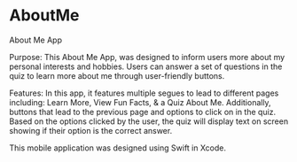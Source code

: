 # AboutMe
About Me App

Purpose: This About Me App, was designed to inform users more about my personal interests and hobbies. Users can answer a set of questions in the quiz to
learn more about me through user-friendly buttons. 

Features: In this app, it features multiple segues to lead to different pages including: Learn More, View Fun Facts, & a Quiz About Me. Additionally,
buttons that lead to the previous page and options to click on in the quiz. Based on the options clicked by the user, the quiz will display text on screen
showing if their option is the correct answer.

This mobile application was designed using Swift in Xcode.
